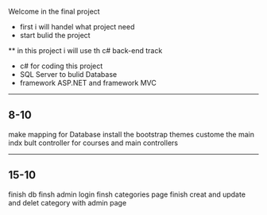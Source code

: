 Welcome in the final project 

* first i will handel what project need 
* start bulid the project

** in this project i will use th c# back-end track 
- c# for coding this project
- SQL Server to bulid Database
- framework ASP.NET and framework MVC 

*********
8-10
----
make mapping for Database 
install the bootstrap themes 
custome the main indx 
bult controller for courses and main controllers
*********
15-10
-----
finish db 
finsh admin login
finsh categories page 
finish creat and update and delet category with admin page
